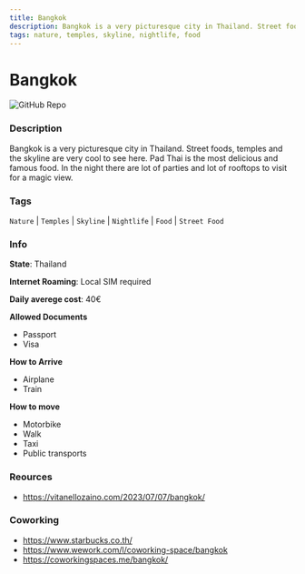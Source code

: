 ```yaml
---
title: Bangkok
description: Bangkok is a very picturesque city in Thailand. Street foods, temples and the skyline are very cool to see here. Pad Thai is the most delicious and famous food. In the night there are lot of parties and lot of rooftops to visit for a magic view.
tags: nature, temples, skyline, nightlife, food
---
```

        

# Bangkok

![GitHub Repo](https://img.shields.io/static/v1?label=category&message=digital-nomads&color=green)

### Description

Bangkok is a very picturesque city in Thailand. Street foods, temples and the skyline are very cool to see here. Pad Thai is the most delicious and famous food. In the night there are lot of parties and lot of rooftops to visit for a magic view.

### Tags

`Nature` | `Temples` | `Skyline` | `Nightlife` | `Food` | `Street Food`

### Info

**State**: Thailand

**Internet Roaming**: Local SIM required

**Daily averege cost**: 40€

**Allowed Documents**

- Passport
- Visa

**How to Arrive**

- Airplane
- Train

**How to move**

- Motorbike
- Walk
- Taxi
- Public transports

### Reources

- https://vitanellozaino.com/2023/07/07/bangkok/

### Coworking

- https://www.starbucks.co.th/
- https://www.wework.com/l/coworking-space/bangkok
- https://coworkingspaces.me/bangkok/